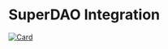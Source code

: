# SuperDAO Integration

[![Card](https://ipfs.k8s.superdao.co/ipfs/QmTp5z9LYQT5t67CCroHGh1R7Un87nYhpexnKDZfQLm7d3)](https://app.superdao.co/cloutcontracts-dao)
